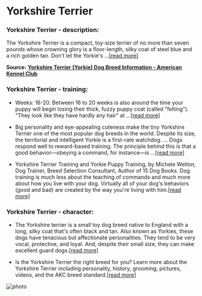 # Yorkshire Terrier

### Yorkshire Terrier - description:

The Yorkshire Terrier is a compact, toy-size terrier of no more than seven pounds whose crowning glory is a floor-length, silky coat of steel blue and a rich golden tan. Don't let the Yorkie's ...[\[read more\]](https://www.akc.org/dog-breeds/yorkshire-terrier/)

**Source:** __[Yorkshire Terrier (Yorkie) Dog Breed Information - American Kennel Club](https://www.akc.org/dog-breeds/yorkshire-terrier/)__

### Yorkshire Terrier - training:

* Weeks: 16-20. Between 16 to 20 weeks is also around the time your puppy will begin losing their thick, fuzzy puppy coat (called "felting"). "They look like they have hardly any hair" at ...[\[read more\]](https://www.akc.org/expert-advice/training/yorkie-puppy-first-year-training-timeline/)

* Big personality and eye-appealing cuteness make the tiny Yorkshire Terrier one of the most popular dog breeds in the world. Despite its size, the territorial and intelligent Yorkie is a first-rate watchdog. ... Dogs respond well to reward-based training. The principle behind this is that a good behavior—obeying a command, for instance—is ...[\[read more\]](https://www.wikihow.com/Train-a-Yorkie)

* Yorkshire Terrier Training and Yorkie Puppy Training, by Michele Welton, Dog Trainer, Breed Selection Consultant, Author of 15 Dog Books. Dog training is much less about the teaching of commands and much more about how you live with your dog. Virtually all of your dog's behaviors (good and bad) are created by the way you're living with him.[\[read more\]](https://www.yourpurebredpuppy.com/training/yorkshireterriers.html)

### Yorkshire Terrier - character:

* The Yorkshire terrier is a small toy dog breed native to England with a long, silky coat that's often black and tan. Also known as Yorkies, these dogs have tenacious but affectionate personalities. They tend to be very vocal, protective, and loyal. And, despite their small size, they can make excellent guard dogs.[\[read more\]](https://www.thesprucepets.com/yorkshire-terrier-dog-preed-profile-1118010)

* Is the Yorkshire Terrier the right breed for you? Learn more about the Yorkshire Terrier including personality, history, grooming, pictures, videos, and the AKC breed standard.[\[read more\]](https://www.akc.org/dog-breeds/yorkshire-terrier/)

![photo](https://www.alcazar.in/UserUploads/Editted-Images/qG9PBv7kNlAINEL2JDWA.jpg)